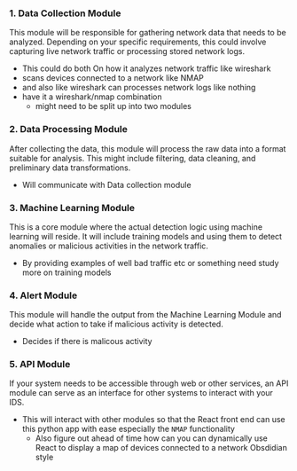 ### 1. **Data Collection Module**

This module will be responsible for gathering network data that needs to be analyzed. Depending on your specific requirements, this could involve capturing live network traffic or processing stored network logs.

- This could do both On how it analyzes network traffic like wireshark
- scans devices connected to a network like NMAP 
- and also like wireshark can processes network logs like nothing
- have it a wireshark/nmap combination 
	- might need to be split up into two modules 

### 2. **Data Processing Module**

After collecting the data, this module will process the raw data into a format suitable for analysis. This might include filtering, data cleaning, and preliminary data transformations.

- Will communicate with Data collection module 

### 3. **Machine Learning Module**

This is a core module where the actual detection logic using machine learning will reside. It will include training models and using them to detect anomalies or malicious activities in the network traffic.

- By providing examples of well bad traffic etc or something need study more on training models 


### 4. **Alert Module**

This module will handle the output from the Machine Learning Module and decide what action to take if malicious activity is detected.

- Decides if there is malicous activity 

### 5. **API Module**

If your system needs to be accessible through web or other services, an API module can serve as an interface for other systems to interact with your IDS.

- This will interact with other modules so that the React front end can use this python app with ease especially the `NMAP` functionality
	- Also figure out ahead of time how can you can dynamically use React to display a map of devices connected to a network Obsdidian style